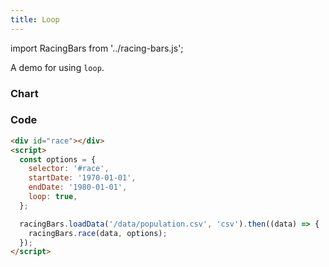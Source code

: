 ```yaml
---
title: Loop
---
```


import RacingBars from '../racing-bars.js';

A demo for using `loop`.

<!--truncate-->

### Chart

<div className="gallery">
  <RacingBars
    dataUrl="/data/population.csv"
    dataType="csv"
    startDate="1970-01-01"
    endDate="1980-01-01"
    loop={true}
  />
</div>

### Code

```html {7}
<div id="race"></div>
<script>
  const options = {
    selector: '#race',
    startDate: '1970-01-01',
    endDate: '1980-01-01',
    loop: true,
  };

  racingBars.loadData('/data/population.csv', 'csv').then((data) => {
    racingBars.race(data, options);
  });
</script>
```
